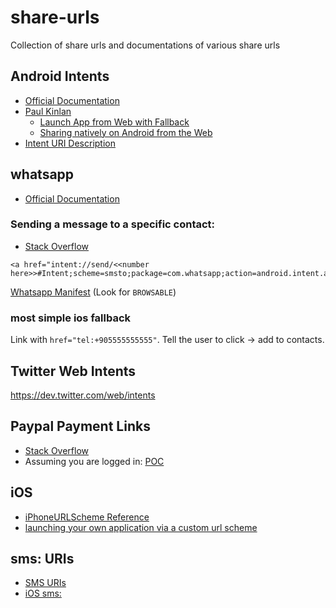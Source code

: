 # share-urls
Collection of share urls and documentations of various share urls


## Android Intents
- [Official Documentation](https://developer.chrome.com/multidevice/android/intents)
- [Paul Kinlan](https://paul.kinlan.me/)
  - [Launch App from Web with Fallback](https://paul.kinlan.me/launch-app-from-web-with-fallback/)
  - [Sharing natively on Android from the Web](https://paul.kinlan.me/sharing-natively-on-android-from-the-web/)
- [Intent URI Description](http://stackoverflow.com/questions/23231589/intent-anchor-syntax-description)

## whatsapp 
- [Official Documentation](https://www.whatsapp.com/faq/en/iphone/23559013)

### Sending a message to a specific contact:
- [Stack Overflow](http://stackoverflow.com/questions/21500570/start-whatsapp-from-url-href-with-custom-text-content)
```
<a href="intent://send/<<number here>>#Intent;scheme=smsto;package=com.whatsapp;action=android.intent.action.SENDTO;end">
```

[Whatsapp Manifest](https://gist.github.com/kimenye/eef321a2a182bd4544af) (Look for `BROWSABLE`)

### most simple ios fallback
Link with `href="tel:+905555555555"`. Tell the user to click -> add to contacts.

## Twitter Web Intents
https://dev.twitter.com/web/intents


## Paypal Payment Links
- [Stack Overflow](http://stackoverflow.com/questions/9956081/how-can-i-create-a-paypal-link-that-will-send-money-to-a-specific-e-mail-address)
- Assuming you are logged in: [POC](https://www.paypal.com/us/cgi-bin/webscr?cmd=_send-money&nav=1&email=FOO@BAR.com)


## iOS
- [iPhoneURLScheme Reference](https://developer.apple.com/library/ios/featuredarticles/iPhoneURLScheme_Reference/Introduction/Introduction.html)
- [launching your own application via a custom url scheme](http://iosdevelopertips.com/cocoa/launching-your-own-application-via-a-custom-url-scheme.html)

## sms: URIs
- [SMS URIs](http://weblog.west-wind.com/posts/2013/Oct/09/Prefilling-an-SMS-on-Mobile-Devices-with-the-sms-Uri-Scheme)
- [iOS sms:](https://developer.apple.com/library/ios/featuredarticles/iPhoneURLScheme_Reference/SMSLinks/SMSLinks.html#//apple_ref/doc/uid/TP40007899-CH7-SW1)





